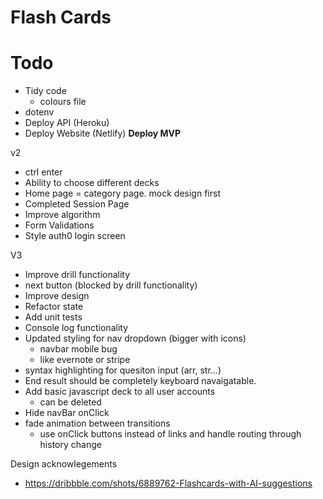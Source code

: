 # Flash Cards

# Todo
<!-- - Incorrect answer animation -->
<!-- - Syntax highlighting -->
<!-- - Styling for Nav -->
<!-- - Login Screen (same as home screen)
    - Add design image or gif -->
<!-- # Step One  -->
<!-- - Styling for Add Card
  - After add animation -->
  <!-- - Card types (faded if unavaliable) - code, text, cloze, image -->
<!-- - Styling for Edit Cards -->
  <!-- - New page type (category) -->
  <!-- - New page type (card) -->
  <!-- - mini sub nav braedcrumbs -->
<!-- - Fix login bugs -->
<!-- - Navbar styling issue -->
<!-- - Edit Card - styling issue (margin bottom/height) -->
<!-- - Logo -->

<!-- - Very basic Drill functionality -->
<!-- - Start page styling -->
  <!-- - Stats -->
  <!-- - Show answer -->
  <!-- - score label -->
  <!-- - Score -->
  <!-- - correct/incorrect answer functionality -->

<!-- - Responsive design
  - Home (Done)
  - EditCards (Done)
  - AddCard (Done)
  - edit Cards popup (Done)
  - Nav (Done)
  - Cards (Done)
    - incorrect answer functionality (Done) -->


- Tidy code
  - colours file
- dotenv
- Deploy API (Heroku)
- Deploy Website (Netlify)
**Deploy MVP**

v2
- ctrl enter 
- Ability to choose different decks
- Home page = category page. mock design first
- Completed Session Page
- Improve algorithm
- Form Validations
- Style auth0 login screen

V3
- Improve drill functionality
- next button (blocked by drill functionality)
- Improve design
- Refactor state
- Add unit tests
- Console log functionality
- Updated styling for nav dropdown (bigger with icons)
  - navbar mobile bug
  - like evernote or stripe
- syntax highlighting for quesiton input (arr, str...)
- End result should be completely keyboard navaigatable. 
- Add basic javascript deck to all user accounts
  - can be deleted
- Hide navBar onClick
- fade animation between transitions
    - use onClick buttons instead of links and handle routing through history change

Design acknowlegements
- https://dribbble.com/shots/6889762-Flashcards-with-AI-suggestions